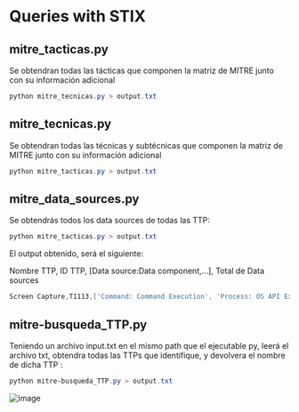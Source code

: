 # Queries with STIX
## mitre_tacticas.py
Se obtendran todas las tácticas que componen la matriz de MITRE junto con su información adicional
```powershell
python mitre_tecnicas.py > output.txt
```

## mitre_tecnicas.py
Se obtendran todas las técnicas y subtécnicas que componen la matriz de MITRE junto con su información adicional
```powershell
python mitre_tacticas.py > output.txt
```

## mitre_data_sources.py
Se obtendrás todos los data sources de todas las TTP:
```powershell
python mitre_tacticas.py > output.txt
```
El output obtenido, será el siguiente:

Nombre TTP, ID TTP, [Data source:Data component,...], Total de Data sources
```powershell
Screen Capture,T1113,['Command: Command Execution', 'Process: OS API Execution'],2
```
## mitre-busqueda_TTP.py
Teniendo un archivo input.txt en el mismo path que el ejecutable py, leerá el archivo txt, obtendra todas las TTPs que identifique, y devolvera el nombre de dicha TTP :
```powershell
python mitre-busqueda_TTP.py > output.txt
```
![image](https://github.com/user-attachments/assets/06e4923c-256c-46dd-9b2f-369d23022860)



